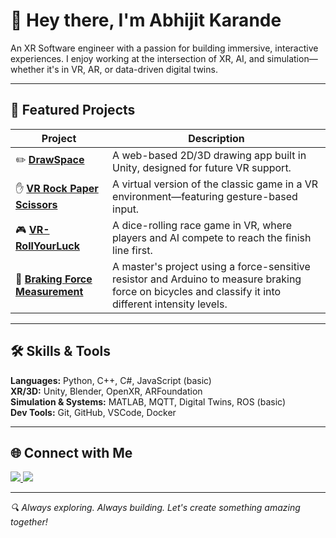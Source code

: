 # 👋 Hey there, I'm Abhijit Karande

An XR Software engineer with a passion for building immersive, interactive experiences. I enjoy working at the intersection of XR, AI, and simulation—whether it's in VR, AR, or data-driven digital twins.


---

## 🚀 Featured Projects

| Project | Description |
|--------|-------------|
| ✏️ [**DrawSpace**](https://github.com/karandeabhijitsudam/drawspace) | A web-based 2D/3D drawing app built in Unity, designed for future VR support. |
| ✋ [**VR Rock Paper Scissors**](https://github.com/karandeabhijitsudam/VR-RockPaperScissors) | A virtual version of the classic game in a VR environment—featuring gesture-based input. |
| 🎮 [**VR-RollYourLuck**](https://github.com/karandeabhijitsudam/VR-RollYourLuck) | A dice-rolling race game in VR, where players and AI compete to reach the finish line first. |
| 🚗 [**Braking Force Measurement**](https://github.com/karandeabhijitsudam/Braking_Force_Meausrement) | A master's project using a force-sensitive resistor and Arduino to measure braking force on bicycles and classify it into different intensity levels. |


---

## 🛠️ Skills & Tools

**Languages:** Python, C++, C#, JavaScript (basic)  
**XR/3D:** Unity, Blender, OpenXR, ARFoundation  
**Simulation & Systems:** MATLAB, MQTT, Digital Twins, ROS (basic)  
**Dev Tools:** Git, GitHub, VSCode, Docker
 

---

## 🌐 Connect with Me

<a href="https://www.linkedin.com/in/abhijit-karande-a5a69610a/">
  <img src="https://img.shields.io/badge/LinkedIn-blue?style=for-the-badge&logo=linkedin&logoColor=white" />
</a>
<a href="https://github.com/karandeabhijitsudam">
  <img src="https://img.shields.io/badge/GitHub-black?style=for-the-badge&logo=github&logoColor=white" />
</a>

---

_🔍 Always exploring. Always building. Let's create something amazing together!_
